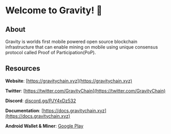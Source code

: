 # Welcome to Gravity! 👋

## About
Gravity is worlds first mobile powered open source blockchain infrastructure that can enable mining on mobile using unique consensus protocol called Proof of Participation(PoP).

## Resources

**Website**: [https://gravitychain.xyz](https://gravitychain.xyz)

**Twitter**: [https://twitter.com/GravityChain](https://twitter.com/GravityChain)

**Discord**: [discord.gg/PJY4xDz532](discord.gg/PJY4xDz532)

**Documentation**: [https://docs.gravitychain.xyz](https://docs.gravitychain.xyz)

**Android Wallet & Miner**: [Google Play](https://play.google.com/store/apps/details?id=chain.gravity.app&hl=en&gl=US&pli=1)
